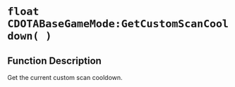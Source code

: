 # `float CDOTABaseGameMode:GetCustomScanCooldown( )`
## Function Description
Get the current custom scan cooldown.
